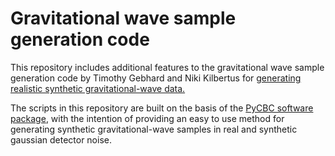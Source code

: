 # Gravitational wave sample generation code

This repository includes additional features to the gravitational wave sample generation code by Timothy Gebhard and Niki Kilbertus for [generating realistic synthetic gravitational-wave data.](https://github.com/timothygebhard/ggwd/)

The scripts in this repository are built on the basis of the [PyCBC software package](https://pycbc.org/), with the intention of providing an easy to use method for generating synthetic gravitational-wave samples in real and synthetic gaussian detector noise.

